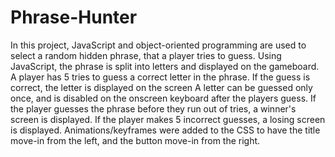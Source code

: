 # Phrase-Hunter
In this project, JavaScript and object-oriented programming are used to select a random hidden phrase, that a player tries to guess. 
Using JavaScript, the phrase is split into letters and displayed on the gameboard.
A player has 5 tries to guess a correct letter in the phrase. If the guess is correct, the letter is displayed on the screen
A letter can be guessed only once, and is disabled on the onscreen keyboard after the players guess.
If the player guesses the phrase before they run out of tries, a winner's screen is displayed.
If the player makes 5 incorrect guesses, a losing screen is displayed.
Animations/keyframes were added to the CSS to have the title move-in from the left, and the button move-in from the right.
